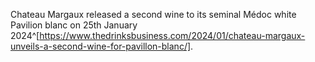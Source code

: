 Chateau Margaux released a second wine to its seminal Médoc white Pavilion blanc on 25th January 2024^[https://www.thedrinksbusiness.com/2024/01/chateau-margaux-unveils-a-second-wine-for-pavillon-blanc/].